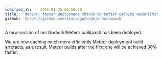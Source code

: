 ```yaml
---
modified_at:	2016-01-25 01:50:30
title:	'Meteor: faster deployment thanks to better caching mecanisms'
github: 'https://github.com/Scalingo/nodejs-buildpack'
---
```


A new version of our NodeJS/Meteor buildpack has been deployed.

We are now caching much more efficiently Meteor deployment build artefacts, as
a result, Meteor builds after the first one will be achieved 30% faster.
